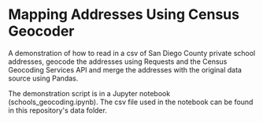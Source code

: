 # Mapping Addresses Using Census Geocoder
A demonstration of how to read in a csv of San Diego County private school addresses, geocode the addresses using Requests and the Census Geocoding Services API and merge the addresses with the original data source using Pandas.

The demonstration script is in a Jupyter notebook (schools_geocoding.ipynb). The csv file used in the notebook can be found in  this repository's data folder.
